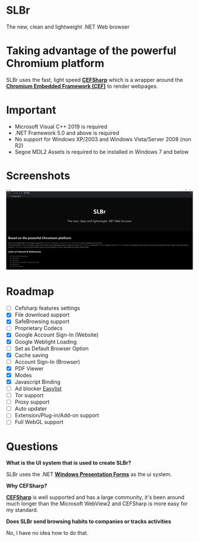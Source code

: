 # SLBr
The new, clean and lightweight .NET Web browser

# Taking advantage of the powerful Chromium platform

SLBr uses the fast, light speed [**CEFSharp**](https://github.com/cefsharp/CefSharp) which is a wrapper around the [**Chromium Embedded Framework (CEF)**](https://bitbucket.org/chromiumembedded/cef/src/master/) to render webpages.

# Important
- Microsoft Visual C++ 2019 is required
- .NET Framework 5.0 and above is required
- No support for Windows XP/2003 and Windows Vista/Server 2008 (non R2)
- Segoe MDL2 Assets is required to be installed in Windows 7 and below

# Screenshots
![SLBr Dark Mode screenshot](https://github.com/SLT-World/SLBr/blob/main/SLBr/SLBr/Images/Dark%20mode%20banner%20github.png)

# Roadmap
- [ ] Cefsharp features settings
- [x] File download support
- [x] SafeBrowsing support
- [ ] Proprietary Codecs
- [x] Google Account Sign-In (Website)
- [x] Google Weblight Loading
- [ ] Set as Default Browser Option
- [x] Cache saving
- [ ] Account Sign-In (Browser)
- [x] PDF Viewer
- [x] Modes
- [x] Javascript Binding
- [ ] Ad blocker [Easylist](https://easylist.to/)
- [ ] Tor support
- [ ] Proxy support
- [ ] Auto updater
- [ ] Extension/Plug-in/Add-on support
- [ ] Full WebGL support

# Questions
**What is the UI system that is used to create SLBr?**

SLBr uses the .NET [**Windows Presentation Forms**](https://docs.microsoft.com/en-us/visualstudio/designers/getting-started-with-wpf) as the ui system.

**Why CEFSharp?**

[**CEFSharp**](https://github.com/cefsharp/CefSharp) is well supported and has a large community, it's been around much longer than the Microsoft WebView2 and CEFSharp is more easy for my standard.

**Does SLBr send browsing habits to companies or tracks activities**

No, I have no idea how to do that.
